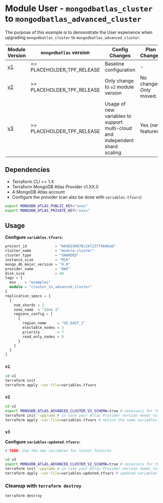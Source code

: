# Module User - `mongodbatlas_cluster` to `mongodbatlas_advanced_cluster`

The purpose of this example is to demonstrate the User experience when upgrading `mongodbatlas_cluster` to `mongodbatlas_advanced_cluster`.

Module Version | `mongodbatlas` version | Config Changes | Plan Changes
--- | --- | --- | ---
[v1](./v1) | <= PLACEHOLDER_TPF_RELEASE | Baseline configuration | -
[v2](./v2) | >= PLACEHOLDER_TPF_RELEASE | Only change to `v2` module version | No changes. Only moved.
[v3](./v3) | >= PLACEHOLDER_TPF_RELEASE | Usage of new variables to support multi-cloud and independent shard scaling | Yes (new features)


## Dependencies
<!-- TODO: Update XX versions -->
<!-- TODO: Update the `versions.tf` inside each vX -->
* Terraform CLI >= 1.X
* Terraform MongoDB Atlas Provider v1.XX.0
* A MongoDB Atlas account
* Configure the provider (can also be done with `variables.tfvars`)

```bash
export MONGODB_ATLAS_PUBLIC_KEY="xxxx"
export MONGODB_ATLAS_PRIVATE_KEY="xxxx"
```

## Usage

**Configure `variables.tfvars`:**

```tfvars
project_id             = "664619d870c247237f4b86a6"
cluster_name           = "module-cluster"
cluster_type           = "SHARDED"
instance_size          = "M10"
mongo_db_major_version = "8.0"
provider_name          = "AWS"
disk_size              = 40
tags = {
  env    = "examples"
  module = "cluster_to_advanced_cluster"
}
replication_specs = [
  {
    num_shards = 2
    zone_name  = "Zone 1"
    regions_config = [
      {
        region_name     = "US_EAST_1"
        electable_nodes = 3
        priority        = 7
        read_only_nodes = 0
      }
    ]
  }
]
```


### `v1`

```bash
cd v1
terraform init
terraform apply -var-file=variables.tfvars
```

### `v2`

```bash
cd v2
export MONGODB_ATLAS_ADVANCED_CLUSTER_V2_SCHEMA=true # necessary for the `moved` block to work
terraform init -upgrade # in case your Atlas Provider version needs to be upgraded
terraform apply -var-file=variables.tfvars # notice the same variables used as in `v1`
```

### `v3`

**Configure `variables-updated.tfvars`:**

```tfvars
# TODO: Use the new variables for latest features
```

```bash
cd v3
export MONGODB_ATLAS_ADVANCED_CLUSTER_V2_SCHEMA=true # necessary for the `moved` block to work
terraform init -upgrade # in case your Atlas Provider version needs to be upgraded
terraform apply -var-file=variables-updated.tfvars # updated variables to enable latest mongodb_advanced_cluster features
```

### Cleanup with `terraform destroy`

```bash
terraform destroy
```
